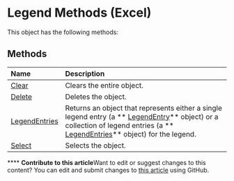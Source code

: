 
# Legend Methods (Excel)
This object has the following methods:

## Methods



|**Name**|**Description**|
|:-----|:-----|
| [Clear](9026a3db-880e-c8d5-cbc1-b813c252bd8a.md)|Clears the entire object.|
| [Delete](64cbd4c5-fdb8-89a2-48f7-67422d208e40.md)|Deletes the object.|
| [LegendEntries](6b20827c-7196-e1d7-485f-954b0ea90f58.md)|Returns an object that represents either a single legend entry (a  ** [LegendEntry](ebe8c35c-87b4-11e6-0675-b8bcc8c668a5.md)** object) or a collection of legend entries (a ** [LegendEntries](51d98149-b90b-432b-7771-0815a0e89655.md)** object) for the legend.|
| [Select](cf7d6211-d03a-0813-30dd-fd366f3f9b50.md)|Selects the object.|

****   **Contribute to this article**Want to edit or suggest changes to this content? You can edit and submit changes to  [this article](https://github.com/jhershey00/VBA_Excel_Test/OpenXMLCon/articles/ee7a19a5-3416-4e99-82f2-1fcbe6924141.md) using GitHub.

